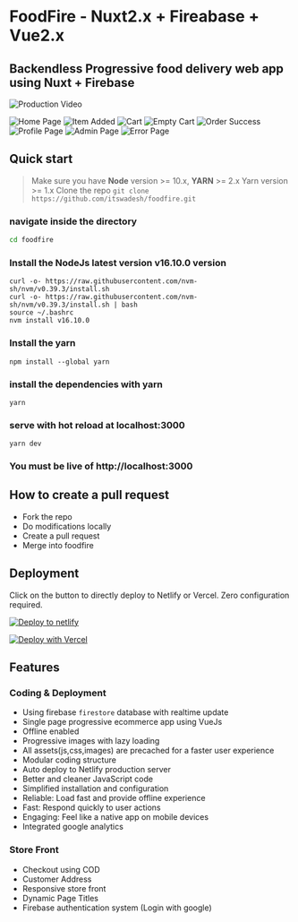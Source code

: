 # FoodFire - Nuxt2.x + Fireabase + Vue2.x

## Backendless Progressive food delivery web app using Nuxt + Firebase

<img src="https://i.imgur.com/v2B8eeD.gif" title="Production Video"/>

![Home Page](https://github.com/itswadesh/foodfire/blob/master/static/screenshots/index.jpg?raw=true)
![Item Added](https://github.com/itswadesh/foodfire/blob/master/static/screenshots/item-added.jpg?raw=true)
![Cart](https://github.com/itswadesh/foodfire/blob/master/static/screenshots/cart.jpg?raw=true)
![Empty Cart](https://github.com/itswadesh/foodfire/blob/master/static/screenshots/empty.jpg?raw=true)
![Order Success](https://github.com/itswadesh/foodfire/blob/master/static/screenshots/success.jpg?raw=true)
![Profile Page](https://github.com/itswadesh/foodfire/blob/master/static/screenshots/profile.jpg?raw=true)
![Admin Page](https://github.com/itswadesh/foodfire/blob/master/static/screenshots/admin.jpg?raw=true)
![Error Page](https://github.com/itswadesh/foodfire/blob/master/static/screenshots/error.jpg?raw=true)

## Quick start

> Make sure you have **Node** version >= 10.x, **YARN** >= 2.x
> Yarn version >= 1.x
> Clone the repo
> `git clone https://github.com/itswadesh/foodfire.git`


### navigate inside the directory

```bash
cd foodfire
```

### Install the NodeJs latest version v16.10.0 version
    curl -o- https://raw.githubusercontent.com/nvm-sh/nvm/v0.39.3/install.sh
    curl -o- https://raw.githubusercontent.com/nvm-sh/nvm/v0.39.3/install.sh | bash
    source ~/.bashrc
    nvm install v16.10.0
 
### Install the yarn

    npm install --global yarn


### install the dependencies with yarn

`yarn`


### serve with hot reload at localhost:3000

`yarn dev`

### You must be live of http://localhost:3000

## How to create a pull request

- Fork the repo
- Do modifications locally
- Create a pull request
- Merge into foodfire

## Deployment

Click on the button to directly deploy to Netlify or Vercel. Zero configuration required.

<a href="https://app.netlify.com/start/deploy?repository=https://github.com/itswadesh/foodfire" aria-label="Click to deploy into netlify">
<img src="https://www.netlify.com/img/deploy/button.svg" alt="Deploy to netlify">
</a>

[![Deploy with Vercel](https://vercel.com/button)](https://vercel.com/new/clone?repository-url=https%3A%2F%2Fgithub.com%2Fitswadesh%2Ffoodfire&demo-title=Foodfire)

## Features

### Coding & Deployment

- Using firebase `firestore` database with realtime update
- Single page progressive ecommerce app using VueJs
- Offline enabled
- Progressive images with lazy loading
- All assets(js,css,images) are precached for a faster user experience
- Modular coding structure
- Auto deploy to Netlify production server
- Better and cleaner JavaScript code
- Simplified installation and configuration
- Reliable: Load fast and provide offline experience
- Fast: Respond quickly to user actions
- Engaging: Feel like a native app on mobile devices
- Integrated google analytics

### Store Front

- Checkout using COD
- Customer Address
- Responsive store front
- Dynamic Page Titles
- Firebase authentication system (Login with google)
